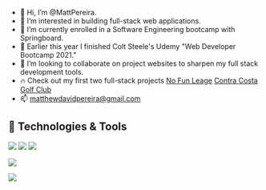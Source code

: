 - 👋 Hi, I’m @MattPereira.
- 👀 I’m interested in building full-stack web applications.
- 🌱 I’m currently enrolled in a Software Engineering bootcamp with Springboard. 
- 🌱 Earlier this year I finished Colt Steele's Udemy "Web Developer Bootcamp 2021."
- 💞️ I’m looking to collaborate on project websites to sharpen my full stack development tools.
- 🔥 Check out my first two full-stack projects [No Fun Leage](https://no-fun-league.herokuapp.com/) [Contra Costa Golf Club](https://ccgc.surge.sh/)
- 📫 matthewdavidpereira@gmail.com

## 🔧 Technologies & Tools
![](https://img.shields.io/badge/Code-JavaScript-informational?style=flat&logo=javascript&logoColor=white&color=ED6A5A)
![](https://img.shields.io/badge/Code-Python-informational?style=flat&logo=go&logoColor=white&color=ED6A5A)
![](https://img.shields.io/badge/Shell-Bash-informational?style=flat&logo=gnu-bash&logoColor=white&color=ED6A5A)


<img
  align="center"
  src="https://github-readme-stats.vercel.app/api/?username=mattpereira&theme=synthwave"
/>


<a href="https://github.com/mattPereira">
  <img align="center" src="https://github-readme-stats.vercel.app/api/top-langs/?username=mattpereira&hide=java,html&title_color=ffffff&text_color=c9cacc&icon_color=2bbc8a&bg_color=ED6A5A" />
</a>
<br/><br/> 
